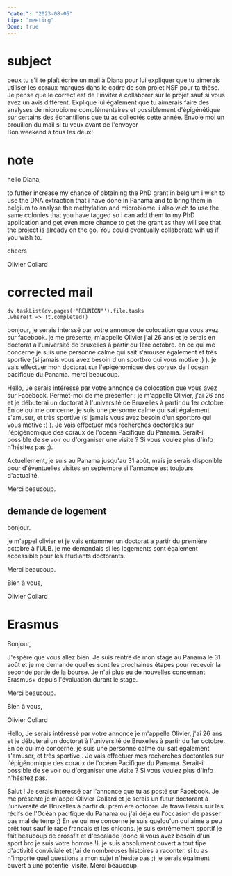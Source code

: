 ```yaml
---
"date:": "2023-08-05"
tipe: "meeting"
Done: true
---
```


# subject 
peux tu s'il te plaît écrire un mail à Diana pour lui expliquer que tu aimerais utiliser les coraux marques dans le cadre de son projet NSF pour ta thèse. Je pense que le correct est de l'inviter à collaborer sur le projet sauf si vous avez un avis différent. Explique lui également que tu aimerais faire des analyses de microbiome complémentaires et possiblement d'épigénétique sur certains des échantillons que tu as collectés cette année. Envoie moi un brouillon du mail si tu veux avant de l'envoyer  
Bon weekend à tous les deux!
# note

hello Diana, 

to futher increase my chance of obtaining the PhD grant in belgium i wish to use the DNA extraction that i have done in Panama and to bring them in belgium to analyse the methylation and microbiome. i also wich to use the same colonies that you have tagged so i can add them to my PhD application and get even more chance to get the grant as they will see that the project is already on the go. You could eventually collaborate wih us if you wish to. 

cheers 

Olivier Collard 

# corrected mail 


```dataviewjs 
dv.taskList(dv.pages('"REUNION"').file.tasks 
.where(t => !t.completed)) 
```

bonjour,
je serais interssé par votre annonce de colocation que vous avez sur facebook. 
je me présente, m'appelle Olivier j'ai 26 ans et je serais en doctorat a l'université de bruxelles à partir du 1ère octobre. en ce qui me concerne je suis une personne calme qui sait s'amuser également et très sportive (si jamais vous avez besoin d'un sportbro qui vous motive :) ). je vais effectuer mon doctorat sur l'epigénomique des coraux de l'ocean pacifique du Panama.
merci beaucoup. 


Hello,
Je serais intéressé par votre annonce de colocation que vous avez sur Facebook. Permet-moi de me présenter : je m'appelle Olivier, j'ai 26 ans et je débuterai un doctorat à l'université de Bruxelles à partir du 1er octobre. En ce qui me concerne, je suis une personne calme qui sait également s'amuser, et très sportive (si jamais vous avez besoin d'un sportbro qui vous motive :) ). Je vais effectuer mes recherches doctorales sur l'épigénomique des coraux de l'océan Pacifique du Panama.
Serait-il possible de se voir ou d'organiser une visite ? 
Si vous voulez plus d'info n'hésitez pas ;). 



Actuellement, je suis au Panama jusqu'au 31 août, mais je serais disponible pour d'éventuelles visites en septembre si l'annonce est toujours d'actualité.

Merci beaucoup.

## demande de logement 
bonjour. 

je m'appel olivier et je vais entammer un doctorat a partir du première octobre à l'ULB. je me demandais si les logements sont également accessible pour les étudiants doctorants. 

Merci beaucoup. 

Bien à vous, 

Olivier Collard 

# Erasmus 
Bonjour,

J'espère que vous allez bien. Je suis rentré de mon stage au Panama le 31 août et je me demande quelles sont les prochaines étapes pour recevoir la seconde partie de la bourse. Je n'ai plus eu de nouvelles concernant Erasmus+ depuis l'évaluation durant le stage.

Merci beaucoup.

Bien à vous,

Olivier Collard

Hello,
Je serais intéressé par votre annonce
je m'appelle Olivier, j'ai 26 ans et je débuterai un doctorat à l'université de Bruxelles à partir du 1er octobre. En ce qui me concerne, je suis une personne calme qui sait également s'amuser, et très sportive . Je vais effectuer mes recherches doctorales sur l'épigénomique des coraux de l'océan Pacifique du Panama.
Serait-il possible de se voir ou d'organiser une visite ? 
Si vous voulez plus d'info n'hésitez pas. 

Salut !
Je serais interessé par l'annonce que tu as posté sur Facebook. 
Je me présente je m'appel Olivier Collard et je serais un futur doctorant à l'université de Bruxelles à partir du première octobre. Je travaillerais sur les récifs de l'Océan pacifique du Panama ou j'ai déjà eu l'occasion de passer pas mal de temp ;) 
En se qui me concerne je suis quelqu'un qui aime a peu prêt tout sauf le rape francais et les chicons. 
je suis extrêmement sportif je fait beaucoup de crossfit et d'escalade (donc si vous avez besoin d'un sport bro je suis votre homme !). je suis absolument ouvert a tout tipe d'activité conviviale et j'ai de nombreuses histoires a raconter. 
si tu as n'importe quel questions a mon sujet n'hésite pas ;) je serais égalment ouvert a une potentiel visite. 
Merci beaucoup 